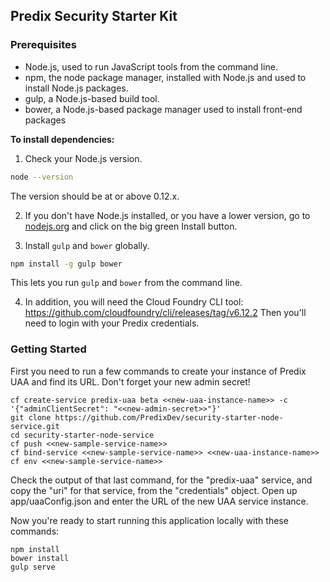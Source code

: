 ## Predix Security Starter Kit

### Prerequisites

- Node.js, used to run JavaScript tools from the command line.
- npm, the node package manager, installed with Node.js and used to install Node.js packages.
- gulp, a Node.js-based build tool.
- bower, a Node.js-based package manager used to install front-end packages

**To install dependencies:**

1)  Check your Node.js version.

```sh
node --version
```

The version should be at or above 0.12.x.

2)  If you don't have Node.js installed, or you have a lower version, go to [nodejs.org](https://nodejs.org) and click on the big green Install button.

3)  Install `gulp` and `bower` globally.

```sh
npm install -g gulp bower
```

This lets you run `gulp` and `bower` from the command line.

4) In addition, you will need the Cloud Foundry CLI tool:
<https://github.com/cloudfoundry/cli/releases/tag/v6.12.2>
Then you'll need to login with your Predix credentials.

### Getting Started
First you need to run a few commands to create your instance of Predix UAA and find its URL.  Don't forget your new admin secret!
```
cf create-service predix-uaa beta <<new-uaa-instance-name>> -c '{"adminClientSecret": "<<new-admin-secret>>"}'
git clone https://github.com/PredixDev/security-starter-node-service.git
cd security-starter-node-service
cf push <<new-sample-service-name>>
cf bind-service <<new-sample-service-name>> <<new-uaa-instance-name>>
cf env <<new-sample-service-name>>
```
Check the output of that last command, for the "predix-uaa" service, and copy the "uri" for that service, from the "credentials" object.
Open up app/uaaConfig.json and enter the URL of the new UAA service instance.

Now you're ready to start running this application locally with these commands:
```
npm install
bower install
gulp serve
```

